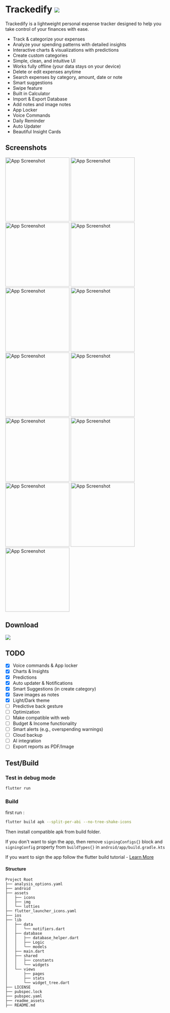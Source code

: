 # Trackedify <a href="https://fahim-foysal-097.github.io/trackedify-website/"><img src="https://img.shields.io/badge/App-Download-blue?style=for-the-badge"></a>

Trackedify is a lightweight personal expense tracker designed to help you take control of your finances with ease.

- Track & categorize your expenses
- Analyze your spending patterns with detailed insights
- Interactive charts & visualizations with predictions
- Create custom categories
- Simple, clean, and intuitive UI
- Works fully offline (your data stays on your device)
- Delete or edit expenses anytime
- Search expenses by category, amount, date or note
- Smart suggestions
- Swipe feature
- Built in Calculator
- Import & Export Database
- Add notes and image notes
- App Locker
- Voice Commands
- Daily Reminder
- Auto Updater
- Beautiful Insight Cards

## Screenshots

<p float="center">
    <img src="readme_assets/ss_home.jpg" alt="App Screenshot" width="200"/>
    <img src="readme_assets/ss_add.jpg" alt="App Screenshot" width="200"/>
    <img src="readme_assets/ss_insights.jpg" alt="App Screenshot" width="200"/>
    <img src="readme_assets/ss_pie.jpg" alt="App Screenshot" width="200"/>
    <img src="readme_assets/ss_monthly.jpg" alt="App Screenshot" width="200"/>
    <img src="readme_assets/ss_7.jpg" alt="App Screenshot" width="200"/>
    <img src="readme_assets/ss_user.jpg" alt="App Screenshot" width="200"/>
    <img src="readme_assets/ss_export.jpg" alt="App Screenshot" width="200"/>
    <img src="readme_assets/ss_new.jpg" alt="App Screenshot" width="200"/>
    <img src="readme_assets/ss_settings.jpg" alt="App Screenshot" width="200"/>
    <img src="readme_assets/ss_all.jpg" alt="App Screenshot" width="200"/>
    <img src="readme_assets/ss_calculator.jpg" alt="App Screenshot" width="200"/>
    <img src="readme_assets/ss_lock.jpg" alt="App Screenshot" width="200"/>
</p>

## Download

<a href="https://fahim-foysal-097.github.io/trackedify-website/"><img src="https://img.shields.io/badge/Go to Website-Download-blue?style=for-the-badge"></a>

## TODO

- [x] Voice commands & App locker
- [x] Charts & Insights
- [x] Predictions
- [x] Auto updater & Notifications
- [x] Smart Suggestions (in create category)
- [x] Save images as notes
- [x] Light/Dark theme
- [ ] Predictive back gesture
- [ ] Optimization
- [ ] Make compatible with web
- [ ] Budget & Income functionality
- [ ] Smart alerts (e.g., overspending warnings)
- [ ] Cloud backup
- [ ] AI integration
- [ ] Export reports as PDF/Image

## Test/Build

### Test in debug mode

```bash
flutter run
```

### Build

first run :

```bash
flutter build apk --split-per-abi --no-tree-shake-icons
```

Then install compatible apk from build folder.

If you don't want to sign the app, then remove `signingConfigs{}` block and `signingConfig` property from `buildTypes{}` in `android/app/build.gradle.kts`

If you want to sign the app follow the flutter build tutorial -
[Learn More ](https://docs.flutter.dev/deployment/android)

#### Structure

```
Project Root
├── analysis_options.yaml
├── android
├── assets
│   ├── icons
│   ├── img
│   └── lotties
├── flutter_launcher_icons.yaml
├── ios
├── lib
│   ├── data
│   │   └── notifiers.dart
│   ├── database
│   │   ├── database_helper.dart
│   │   ├── Logic
│   │   └── models
│   ├── main.dart
│   ├── shared
│   │   ├── constants
│   │   └── widgets
│   └── views
│       ├── pages
│       ├── stats
│       └── widget_tree.dart
├── LICENSE
├── pubspec.lock
├── pubspec.yaml
├── readme_assets
├── README.md
```
